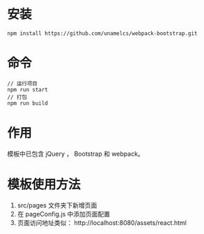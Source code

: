 # 安装
```
npm install https://github.com/unamelcs/webpack-bootstrap.git
```
# 命令
```
// 运行项目
npm run start
// 打包
npm run build
```
# 作用
模板中已包含 jQuery ， Bootstrap 和 webpack。

# 模板使用方法
1. src/pages 文件夹下新增页面
2. 在 pageConfig.js 中添加页面配置
3. 页面访问地址类似： http://localhost:8080/assets/react.html